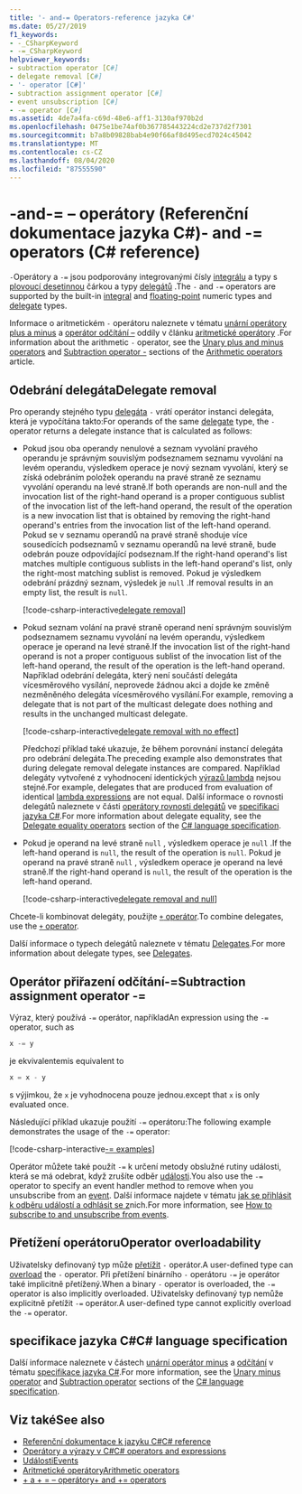 ```yaml
---
title: '- and-= Operators-reference jazyka C#'
ms.date: 05/27/2019
f1_keywords:
- -_CSharpKeyword
- -=_CSharpKeyword
helpviewer_keywords:
- subtraction operator [C#]
- delegate removal [C#]
- '- operator [C#]'
- subtraction assignment operator [C#]
- event unsubscription [C#]
- -= operator [C#]
ms.assetid: 4de7a4fa-c69d-48e6-aff1-3130af970b2d
ms.openlocfilehash: 0475e1be74af0b367785443224cd2e737d2f7301
ms.sourcegitcommit: b7a8b09828bab4e90f66af8d495ecd7024c45042
ms.translationtype: MT
ms.contentlocale: cs-CZ
ms.lasthandoff: 08/04/2020
ms.locfileid: "87555590"
---
```

# <a name="--and---operators-c-reference"></a><span data-ttu-id="d4ccb-102">-and-= – operátory (Referenční dokumentace jazyka C#)</span><span class="sxs-lookup"><span data-stu-id="d4ccb-102">- and -= operators (C# reference)</span></span>

<span data-ttu-id="d4ccb-103">`-`Operátory a `-=` jsou podporovány integrovanými čísly [integrálu](../builtin-types/integral-numeric-types.md) a typy s [plovoucí desetinnou](../builtin-types/floating-point-numeric-types.md) čárkou a typy [delegátů](../builtin-types/reference-types.md#the-delegate-type) .</span><span class="sxs-lookup"><span data-stu-id="d4ccb-103">The `-` and `-=` operators are supported by the built-in [integral](../builtin-types/integral-numeric-types.md) and [floating-point](../builtin-types/floating-point-numeric-types.md) numeric types and [delegate](../builtin-types/reference-types.md#the-delegate-type) types.</span></span>

<span data-ttu-id="d4ccb-104">Informace o aritmetickém `-` operátoru naleznete v tématu [unární operátory plus a minus](arithmetic-operators.md#unary-plus-and-minus-operators) a [operátor odčítání –](arithmetic-operators.md#subtraction-operator--) oddíly v článku [aritmetické operátory](arithmetic-operators.md) .</span><span class="sxs-lookup"><span data-stu-id="d4ccb-104">For information about the arithmetic `-` operator, see the [Unary plus and minus operators](arithmetic-operators.md#unary-plus-and-minus-operators) and [Subtraction operator -](arithmetic-operators.md#subtraction-operator--) sections of the [Arithmetic operators](arithmetic-operators.md) article.</span></span>

## <a name="delegate-removal"></a><span data-ttu-id="d4ccb-105">Odebrání delegáta</span><span class="sxs-lookup"><span data-stu-id="d4ccb-105">Delegate removal</span></span>

<span data-ttu-id="d4ccb-106">Pro operandy stejného typu [delegáta](../builtin-types/reference-types.md#the-delegate-type) `-` vrátí operátor instanci delegáta, která je vypočítána takto:</span><span class="sxs-lookup"><span data-stu-id="d4ccb-106">For operands of the same [delegate](../builtin-types/reference-types.md#the-delegate-type) type, the `-` operator returns a delegate instance that is calculated as follows:</span></span>

- <span data-ttu-id="d4ccb-107">Pokud jsou oba operandy nenulové a seznam vyvolání pravého operandu je správným souvislým podseznamem seznamu vyvolání na levém operandu, výsledkem operace je nový seznam vyvolání, který se získá odebráním položek operandu na pravé straně ze seznamu vyvolání operandu na levé straně.</span><span class="sxs-lookup"><span data-stu-id="d4ccb-107">If both operands are non-null and the invocation list of the right-hand operand is a proper contiguous sublist of the invocation list of the left-hand operand, the result of the operation is a new invocation list that is obtained by removing the right-hand operand's entries from the invocation list of the left-hand operand.</span></span> <span data-ttu-id="d4ccb-108">Pokud se v seznamu operandů na pravé straně shoduje více sousedících podseznamů v seznamu operandů na levé straně, bude odebrán pouze odpovídající podseznam.</span><span class="sxs-lookup"><span data-stu-id="d4ccb-108">If the right-hand operand's list matches multiple contiguous sublists in the left-hand operand's list, only the right-most matching sublist is removed.</span></span> <span data-ttu-id="d4ccb-109">Pokud je výsledkem odebrání prázdný seznam, výsledek je `null` .</span><span class="sxs-lookup"><span data-stu-id="d4ccb-109">If removal results in an empty list, the result is `null`.</span></span>

  [!code-csharp-interactive[delegate removal](snippets/SubtractionOperator.cs#DelegateRemoval)]

- <span data-ttu-id="d4ccb-110">Pokud seznam volání na pravé straně operand není správným souvislým podseznamem seznamu vyvolání na levém operandu, výsledkem operace je operand na levé straně.</span><span class="sxs-lookup"><span data-stu-id="d4ccb-110">If the invocation list of the right-hand operand is not a proper contiguous sublist of the invocation list of the left-hand operand, the result of the operation is the left-hand operand.</span></span> <span data-ttu-id="d4ccb-111">Například odebrání delegáta, který není součástí delegáta vícesměrového vysílání, neprovede žádnou akci a dojde ke změně nezměněného delegáta vícesměrového vysílání.</span><span class="sxs-lookup"><span data-stu-id="d4ccb-111">For example, removing a delegate that is not part of the multicast delegate does nothing and results in the unchanged multicast delegate.</span></span>

  [!code-csharp-interactive[delegate removal with no effect](snippets/SubtractionOperator.cs#DelegateRemovalNoChange)]

  <span data-ttu-id="d4ccb-112">Předchozí příklad také ukazuje, že během porovnání instancí delegáta pro odebrání delegáta.</span><span class="sxs-lookup"><span data-stu-id="d4ccb-112">The preceding example also demonstrates that during delegate removal delegate instances are compared.</span></span> <span data-ttu-id="d4ccb-113">Například delegáty vytvořené z vyhodnocení identických [výrazů lambda](../../programming-guide/statements-expressions-operators/lambda-expressions.md) nejsou stejné.</span><span class="sxs-lookup"><span data-stu-id="d4ccb-113">For example, delegates that are produced from evaluation of identical [lambda expressions](../../programming-guide/statements-expressions-operators/lambda-expressions.md) are not equal.</span></span> <span data-ttu-id="d4ccb-114">Další informace o rovnosti delegátů naleznete v části [operátory rovnosti delegátů](~/_csharplang/spec/expressions.md#delegate-equality-operators) ve [specifikaci jazyka C#](~/_csharplang/spec/introduction.md).</span><span class="sxs-lookup"><span data-stu-id="d4ccb-114">For more information about delegate equality, see the [Delegate equality operators](~/_csharplang/spec/expressions.md#delegate-equality-operators) section of the [C# language specification](~/_csharplang/spec/introduction.md).</span></span>

- <span data-ttu-id="d4ccb-115">Pokud je operand na levé straně `null` , výsledkem operace je `null` .</span><span class="sxs-lookup"><span data-stu-id="d4ccb-115">If the left-hand operand is `null`, the result of the operation is `null`.</span></span> <span data-ttu-id="d4ccb-116">Pokud je operand na pravé straně `null` , výsledkem operace je operand na levé straně.</span><span class="sxs-lookup"><span data-stu-id="d4ccb-116">If the right-hand operand is `null`, the result of the operation is the left-hand operand.</span></span>

  [!code-csharp-interactive[delegate removal and null](snippets/SubtractionOperator.cs#DelegateRemovalAndNull)]

<span data-ttu-id="d4ccb-117">Chcete-li kombinovat delegáty, použijte [ `+` operátor](addition-operator.md#delegate-combination).</span><span class="sxs-lookup"><span data-stu-id="d4ccb-117">To combine delegates, use the [`+` operator](addition-operator.md#delegate-combination).</span></span>

<span data-ttu-id="d4ccb-118">Další informace o typech delegátů naleznete v tématu [Delegates](../../programming-guide/delegates/index.md).</span><span class="sxs-lookup"><span data-stu-id="d4ccb-118">For more information about delegate types, see [Delegates](../../programming-guide/delegates/index.md).</span></span>

## <a name="subtraction-assignment-operator--"></a><span data-ttu-id="d4ccb-119">Operátor přiřazení odčítání-=</span><span class="sxs-lookup"><span data-stu-id="d4ccb-119">Subtraction assignment operator -=</span></span>

<span data-ttu-id="d4ccb-120">Výraz, který používá `-=` operátor, například</span><span class="sxs-lookup"><span data-stu-id="d4ccb-120">An expression using the `-=` operator, such as</span></span>

```csharp
x -= y
```

<span data-ttu-id="d4ccb-121">je ekvivalentem</span><span class="sxs-lookup"><span data-stu-id="d4ccb-121">is equivalent to</span></span>

```csharp
x = x - y
```

<span data-ttu-id="d4ccb-122">s výjimkou, že `x` je vyhodnocena pouze jednou.</span><span class="sxs-lookup"><span data-stu-id="d4ccb-122">except that `x` is only evaluated once.</span></span>

<span data-ttu-id="d4ccb-123">Následující příklad ukazuje použití `-=` operátoru:</span><span class="sxs-lookup"><span data-stu-id="d4ccb-123">The following example demonstrates the usage of the `-=` operator:</span></span>

[!code-csharp-interactive[-= examples](snippets/SubtractionOperator.cs#SubtractAndAssign)]

<span data-ttu-id="d4ccb-124">Operátor můžete také použít `-=` k určení metody obslužné rutiny události, která se má odebrat, když zrušíte odběr [události](../keywords/event.md).</span><span class="sxs-lookup"><span data-stu-id="d4ccb-124">You also use the `-=` operator to specify an event handler method to remove when you unsubscribe from an [event](../keywords/event.md).</span></span> <span data-ttu-id="d4ccb-125">Další informace najdete v tématu [jak se přihlásit k odběru událostí a odhlásit se z](../../programming-guide/events/how-to-subscribe-to-and-unsubscribe-from-events.md)nich.</span><span class="sxs-lookup"><span data-stu-id="d4ccb-125">For more information, see [How to subscribe to and unsubscribe from events](../../programming-guide/events/how-to-subscribe-to-and-unsubscribe-from-events.md).</span></span>

## <a name="operator-overloadability"></a><span data-ttu-id="d4ccb-126">Přetížení operátoru</span><span class="sxs-lookup"><span data-stu-id="d4ccb-126">Operator overloadability</span></span>

<span data-ttu-id="d4ccb-127">Uživatelsky definovaný typ může [přetížit](operator-overloading.md) `-` operátor.</span><span class="sxs-lookup"><span data-stu-id="d4ccb-127">A user-defined type can [overload](operator-overloading.md) the `-` operator.</span></span> <span data-ttu-id="d4ccb-128">Při přetížení binárního `-` operátoru `-=` je operátor také implicitně přetížený.</span><span class="sxs-lookup"><span data-stu-id="d4ccb-128">When a binary `-` operator is overloaded, the `-=` operator is also implicitly overloaded.</span></span> <span data-ttu-id="d4ccb-129">Uživatelsky definovaný typ nemůže explicitně přetížit `-=` operátor.</span><span class="sxs-lookup"><span data-stu-id="d4ccb-129">A user-defined type cannot explicitly overload the `-=` operator.</span></span>

## <a name="c-language-specification"></a><span data-ttu-id="d4ccb-130">specifikace jazyka C#</span><span class="sxs-lookup"><span data-stu-id="d4ccb-130">C# language specification</span></span>

<span data-ttu-id="d4ccb-131">Další informace naleznete v částech [unární operátor minus](~/_csharplang/spec/expressions.md#unary-minus-operator) a [odčítání](~/_csharplang/spec/expressions.md#subtraction-operator) v tématu [specifikace jazyka C#](~/_csharplang/spec/introduction.md).</span><span class="sxs-lookup"><span data-stu-id="d4ccb-131">For more information, see the [Unary minus operator](~/_csharplang/spec/expressions.md#unary-minus-operator) and [Subtraction operator](~/_csharplang/spec/expressions.md#subtraction-operator) sections of the [C# language specification](~/_csharplang/spec/introduction.md).</span></span>

## <a name="see-also"></a><span data-ttu-id="d4ccb-132">Viz také</span><span class="sxs-lookup"><span data-stu-id="d4ccb-132">See also</span></span>

- [<span data-ttu-id="d4ccb-133">Referenční dokumentace k jazyku C#</span><span class="sxs-lookup"><span data-stu-id="d4ccb-133">C# reference</span></span>](../index.md)
- [<span data-ttu-id="d4ccb-134">Operátory a výrazy v C#</span><span class="sxs-lookup"><span data-stu-id="d4ccb-134">C# operators and expressions</span></span>](index.md)
- [<span data-ttu-id="d4ccb-135">Události</span><span class="sxs-lookup"><span data-stu-id="d4ccb-135">Events</span></span>](../../programming-guide/events/index.md)
- [<span data-ttu-id="d4ccb-136">Aritmetické operátory</span><span class="sxs-lookup"><span data-stu-id="d4ccb-136">Arithmetic operators</span></span>](arithmetic-operators.md)
- [<span data-ttu-id="d4ccb-137">+ a + = – operátory</span><span class="sxs-lookup"><span data-stu-id="d4ccb-137">+ and += operators</span></span>](addition-operator.md)
